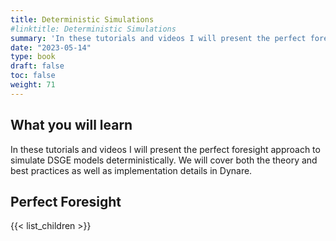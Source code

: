 ```yaml
---
title: Deterministic Simulations
#linktitle: Deterministic Simulations
summary: 'In these tutorials and videos I will present the perfect foresight approach to simulate DSGE models deterministically. We will cover both the theory and best practices as well as implementation details in Dynare.'
date: "2023-05-14"
type: book
draft: false
toc: false
weight: 71
---
```


## What you will learn
In these tutorials and videos I will present the perfect foresight approach to simulate DSGE models deterministically. We will cover both the theory and best practices as well as implementation details in Dynare.

## Perfect Foresight

{{< list_children >}}
